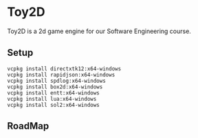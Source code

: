 # Toy2D
Toy2D is a 2d game engine for our Software Engineering course.

## Setup

```shell
vcpkg install directxtk12:x64-windows
vcpkg install rapidjson:x64-windows
vcpkg install spdlog:x64-windows
vcpkg install box2d:x64-windows
vcpkg install entt:x64-windows
vcpkg install lua:x64-windows
vcpkg install sol2:x64-windows
```

## RoadMap

